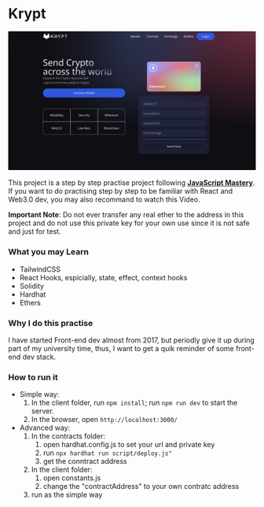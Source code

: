 # Krypt

![Krypt](krypt_preview.png)

This project is a step by step practise project following **[JavaScript Mastery](https://www.youtube.com/watch?v=Wn_Kb3MR_cU&t=56s)**. If you want to do practising step by step to be familiar with React and Web3.0 dev, you may also recommand to watch this Video.

**Important Note**: Do not ever transfer any real ether to the address in this project and do not use this private key for your own use since it is not safe and just for test. 

### What you may Learn

* TailwindCSS
* React Hooks, espicially, state, effect, context hooks
* Solidity
* Hardhat
* Ethers


### Why I do this practise

I have started Front-end dev almost from 2017, but periodly give it up during part of my university time, thus, I want to get a quik reminder of some front-end dev stack.

### How to run it

* Simple way:
    1. In the client folder, run `npm install`; run `npm run dev` to start the server.
    2. In the browser, open `http://localhost:3000/`
* Advanced way:
    1. In the contracts folder: 
        1. open hardhat.config.js to set your url and private key
        2. run `npx hardhat run script/deploy.js" `
        3. get the conntract address
    2. In the client folder:
        1. open constants.js
        2. change the "contractAddress" to your own contratc address
    3. run as the simple way

